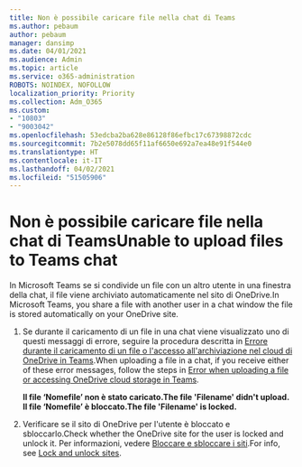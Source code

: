 ```yaml
---
title: Non è possibile caricare file nella chat di Teams
ms.author: pebaum
author: pebaum
manager: dansimp
ms.date: 04/01/2021
ms.audience: Admin
ms.topic: article
ms.service: o365-administration
ROBOTS: NOINDEX, NOFOLLOW
localization_priority: Priority
ms.collection: Adm_O365
ms.custom:
- "10803"
- "9003042"
ms.openlocfilehash: 53edcba2ba628e86128f86efbc17c67398872cdc
ms.sourcegitcommit: 7b2e5078dd65f11af6650e692a7ea48e91f544e0
ms.translationtype: HT
ms.contentlocale: it-IT
ms.lasthandoff: 04/02/2021
ms.locfileid: "51505906"
---
```

# <a name="unable-to-upload-files-to-teams-chat"></a><span data-ttu-id="d60e6-102">Non è possibile caricare file nella chat di Teams</span><span class="sxs-lookup"><span data-stu-id="d60e6-102">Unable to upload files to Teams chat</span></span>

<span data-ttu-id="d60e6-103">In Microsoft Teams se si condivide un file con un altro utente in una finestra della chat, il file viene archiviato automaticamente nel sito di OneDrive.</span><span class="sxs-lookup"><span data-stu-id="d60e6-103">In Microsoft Teams, you share a file with another user in a chat window the file is stored automatically on your OneDrive site.</span></span>

1. <span data-ttu-id="d60e6-104">Se durante il caricamento di un file in una chat viene visualizzato uno di questi messaggi di errore, seguire la procedura descritta in [Errore durante il caricamento di un file o l'accesso all'archiviazione nel cloud di OneDrive in Teams](https://go.microsoft.com/fwlink/?linkid=2156015).</span><span class="sxs-lookup"><span data-stu-id="d60e6-104">When uploading a file in a chat, if you receive either of these error messages, follow the steps in [Error when uploading a file or accessing OneDrive cloud storage in Teams](https://go.microsoft.com/fwlink/?linkid=2156015).</span></span>
    
    <span data-ttu-id="d60e6-105">**Il file ‘Nomefile’ non è stato caricato.**</span><span class="sxs-lookup"><span data-stu-id="d60e6-105">**The file 'Filename' didn't upload.**</span></span>
    <span data-ttu-id="d60e6-106">**Il file ‘Nomefile’ è bloccato.**</span><span class="sxs-lookup"><span data-stu-id="d60e6-106">**The file 'Filename' is locked.**</span></span>

1. <span data-ttu-id="d60e6-107">Verificare se il sito di OneDrive per l'utente è bloccato e sbloccarlo.</span><span class="sxs-lookup"><span data-stu-id="d60e6-107">Check whether the OneDrive site for the user is locked and unlock it.</span></span> <span data-ttu-id="d60e6-108">Per informazioni, vedere [Bloccare e sbloccare i siti](https://go.microsoft.com/fwlink/?linkid=2156016).</span><span class="sxs-lookup"><span data-stu-id="d60e6-108">For info, see [Lock and unlock sites](https://go.microsoft.com/fwlink/?linkid=2156016).</span></span>
